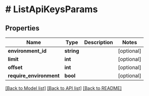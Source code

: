 # # ListApiKeysParams

## Properties

Name | Type | Description | Notes
------------ | ------------- | ------------- | -------------
**environment_id** | **string** |  | [optional]
**limit** | **int** |  | [optional]
**offset** | **int** |  | [optional]
**require_environment** | **bool** |  | [optional]

[[Back to Model list]](../../README.md#models) [[Back to API list]](../../README.md#endpoints) [[Back to README]](../../README.md)

